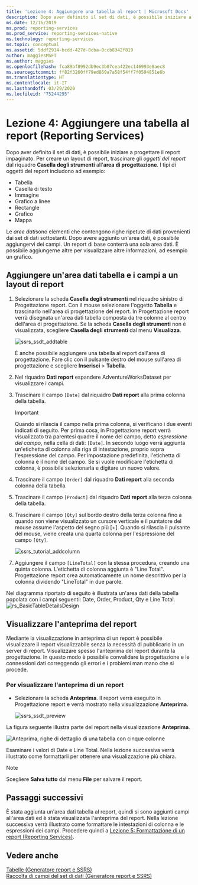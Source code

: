 ```yaml
---
title: 'Lezione 4: Aggiungere una tabella al report | Microsoft Docs'
description: Dopo aver definito il set di dati, è possibile iniziare a progettare il report impaginato. Per creare un layout di report, trascinare gli oggetti del report dal riquadro Casella degli strumenti all'area di progettazione.
ms.date: 12/16/2019
ms.prod: reporting-services
ms.prod_service: reporting-services-native
ms.technology: reporting-services
ms.topic: conceptual
ms.assetid: 5ddf2914-bcdd-427d-8cba-0ccb8342f819
author: maggiesMSFT
ms.author: maggies
ms.openlocfilehash: fca89bf8992db9ec3b07cea422ec146993e8aec8
ms.sourcegitcommit: ff82f3260ff79ed860a7a58f54ff7f0594851e6b
ms.translationtype: HT
ms.contentlocale: it-IT
ms.lasthandoff: 03/29/2020
ms.locfileid: "75244295"
---
```

# <a name="lesson-4-add-a-table-to-the-report-reporting-services"></a>Lezione 4: Aggiungere una tabella al report (Reporting Services)

Dopo aver definito il set di dati, è possibile iniziare a progettare il report impaginato. Per creare un layout di report, trascinare gli *oggetti del report* dal riquadro **Casella degli strumenti** all'**area di progettazione**. I tipi di oggetti del report includono ad esempio:

- Tabella
- Casella di testo
- Immagine
- Grafico a linee
- Rectangle
- Grafico
- Mappa

Le *aree dati*sono elementi che contengono righe ripetute di dati provenienti dai set di dati sottostanti. Dopo avere aggiunto un'area dati, è possibile aggiungervi dei campi. Un report di base conterrà una sola area dati. È possibile aggiungerne altre per visualizzare altre informazioni, ad esempio un grafico.

## <a name="add-a-table-data-region-and-fields-to-a-report-layout"></a>Aggiungere un'area dati tabella e i campi a un layout di report

1. Selezionare la scheda **Casella degli strumenti** nel riquadro sinistro di Progettazione report. Con il mouse selezionare l'oggetto **Tabella** e trascinarlo nell'area di progettazione del report. In Progettazione report verrà disegnata un'area dati tabella composta da tre colonne al centro dell'area di progettazione. Se la scheda **Casella degli strumenti** non è visualizzata, scegliere **Casella degli strumenti** dal menu **Visualizza**.

    ![ssrs_ssdt_addtable](media/ssrs-ssdt-addtable.png)

    È anche possibile aggiungere una tabella al report dall'area di progettazione. Fare clic con il pulsante destro del mouse sull'area di progettazione e scegliere **Inserisci** > **Tabella**.

2. Nel riquadro **Dati report** espandere AdventureWorksDataset per visualizzare i campi.

3. Trascinare il campo `[Date]` dal riquadro **Dati report** alla prima colonna della tabella.

    > [!IMPORTANT]
    > Quando si rilascia il campo nella prima colonna, si verificano i due eventi indicati di seguito. Per prima cosa, in Progettazione report verrà visualizzato tra parentesi quadre il nome del campo, detto *espressione del campo*, nella cella di dati: `[Date]`. In secondo luogo verrà aggiunta un'etichetta di colonna alla riga di intestazione, proprio sopra l'espressione del campo. Per impostazione predefinita, l'etichetta di colonna è il nome del campo. Se si vuole modificare l'etichetta di colonna, è possibile selezionarla e digitare un nuovo valore.

4. Trascinare il campo `[Order]` dal riquadro **Dati report** alla seconda colonna della tabella.

5. Trascinare il campo `[Product]` dal riquadro **Dati report** alla terza colonna della tabella.

6. Trascinare il campo `[Qty]` sul bordo destro della terza colonna fino a quando non viene visualizzato un cursore verticale e il puntatore del mouse assume l'aspetto del segno più [+]. Quando si rilascia il pulsante del mouse, viene creata una quarta colonna per l'espressione del campo `[Qty]`.

    ![ssrs_tutorial_addcolumn](media/ssrs-tutorial-addcolumn.png)

7. Aggiungere il campo `[LineTotal]` con la stessa procedura, creando una quinta colonna. L'etichetta di colonna aggiunta è "Line Total". Progettazione report crea automaticamente un nome descrittivo per la colonna dividendo "LineTotal" in due parole.

Nel diagramma riportato di seguito è illustrata un'area dati della tabella popolata con i campi seguenti: Date, Order, Product, Qty e Line Total.
![rs_BasicTableDetailsDesign](media/rs-basictabledetailsdesign.png)

## <a name="preview-your-report"></a>Visualizzare l'anteprima del report

Mediante la visualizzazione in anteprima di un report è possibile visualizzare il report visualizzabile senza la necessità di pubblicarlo in un server di report. Visualizzare spesso l'anteprima del report durante la progettazione. In questo modo è possibile convalidare la progettazione e le connessioni dati correggendo gli errori e i problemi man mano che si procede.

### <a name="to-preview-a-report"></a>Per visualizzare l'anteprima di un report

- Selezionare la scheda **Anteprima**. Il report verrà eseguito in Progettazione report e verrà mostrato nella visualizzazione **Anteprima**.

    ![ssrs_ssdt_preview](media/ssrs-ssdt-preview.png)

La figura seguente illustra parte del report nella visualizzazione **Anteprima**.

   ![Anteprima, righe di dettaglio di una tabella con cinque colonne](media/rs-basictabledetailspreview.png "Anteprima, righe di dettaglio di una tabella con cinque colonne")

Esaminare i valori di Date e Line Total. Nella lezione successiva verrà illustrato come formattarli per ottenere una visualizzazione più chiara.

> [!NOTE]
> Scegliere **Salva tutto** dal menu **File** per salvare il report.

## <a name="next-steps"></a>Passaggi successivi

È stata aggiunta un'area dati tabella al report, quindi si sono aggiunti campi all'area dati ed è stata visualizzata l'anteprima del report. Nella lezione successiva verrà illustrato come formattare le intestazioni di colonna e le espressioni dei campi. Procedere quindi a [Lezione 5: Formattazione di un report &#40;Reporting Services&#41;](lesson-5-formatting-a-report-reporting-services.md).
  
## <a name="see-also"></a>Vedere anche

[Tabelle &#40;Generatore report e SSRS&#41;](report-design/tables-report-builder-and-ssrs.md)  
[Raccolta di campi del set di dati &#40;Generatore report e SSRS&#41;](report-data/dataset-fields-collection-report-builder-and-ssrs.md)  
